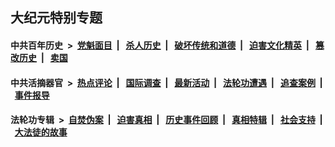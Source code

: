 ## 大纪元特别专题

#### 中共百年历史 &nbsp;>&nbsp; [党魁面目](indexes/nf1176107/README.md?04190430) &nbsp;| &nbsp; [杀人历史](indexes/nf1176106/README.md?04190430) &nbsp;| &nbsp; [破坏传统和道德](indexes/nf1176106/README.md?04190430) &nbsp;| &nbsp; [迫害文化精英](indexes/nf1176111/README.md?04190430) &nbsp;| &nbsp; [篡改历史](indexes/nf1176115/README.md?04190430) &nbsp;| &nbsp; [卖国](indexes/nf1176117/README.md?04190430) 

#### 中共活摘器官 &nbsp;>&nbsp; [热点评论](indexes/nf5879/README.md?04190430) &nbsp;| &nbsp; [国际调查](indexes/nf5947/README.md?04190430) &nbsp;| &nbsp; [最新活动](indexes/nf5883/README.md?04190430) &nbsp;| &nbsp; [法轮功遭遇](indexes/nf5881/README.md?04190430) &nbsp;| &nbsp; [追查案例](indexes/nf5880/README.md?04190430) &nbsp;| &nbsp; [事件报导](indexes/nf5877/README.md?04190430) 

#### 法轮功专辑 &nbsp;>&nbsp; [自焚伪案](indexes/nf5562/README.md?04190430) &nbsp;| &nbsp; [迫害真相](indexes/nf4379/README.md?04190430) &nbsp;| &nbsp; [历史事件回顾](indexes/nf5793/README.md?04190430) &nbsp;| &nbsp; [真相特辑](indexes/nf4389/README.md?04190430) &nbsp;| &nbsp; [社会支持](indexes/nf4386/README.md?04190430) &nbsp;| &nbsp; [大法徒的故事](indexes/nf1147481/README.md?04190430) 
